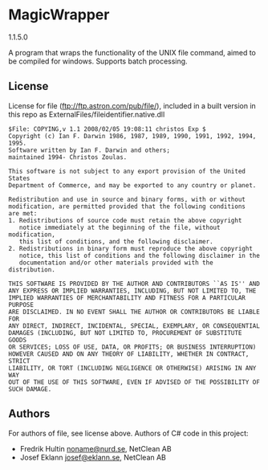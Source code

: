 MagicWrapper
============
1.1.5.0

A program that wraps the functionality of the UNIX file command, aimed to be compiled for windows. Supports batch processing.

License
-------

License for file (ftp://ftp.astron.com/pub/file/), included in a built version in this repo as ExternalFiles/fileidentifier.native.dll

	$File: COPYING,v 1.1 2008/02/05 19:08:11 christos Exp $
	Copyright (c) Ian F. Darwin 1986, 1987, 1989, 1990, 1991, 1992, 1994, 1995.
	Software written by Ian F. Darwin and others;
	maintained 1994- Christos Zoulas.

	This software is not subject to any export provision of the United States
	Department of Commerce, and may be exported to any country or planet.

	Redistribution and use in source and binary forms, with or without
	modification, are permitted provided that the following conditions
	are met:
	1. Redistributions of source code must retain the above copyright
	   notice immediately at the beginning of the file, without modification,
	   this list of conditions, and the following disclaimer.
	2. Redistributions in binary form must reproduce the above copyright
	   notice, this list of conditions and the following disclaimer in the
	   documentation and/or other materials provided with the distribution.
	 
	THIS SOFTWARE IS PROVIDED BY THE AUTHOR AND CONTRIBUTORS ``AS IS'' AND
	ANY EXPRESS OR IMPLIED WARRANTIES, INCLUDING, BUT NOT LIMITED TO, THE
	IMPLIED WARRANTIES OF MERCHANTABILITY AND FITNESS FOR A PARTICULAR PURPOSE
	ARE DISCLAIMED. IN NO EVENT SHALL THE AUTHOR OR CONTRIBUTORS BE LIABLE FOR
	ANY DIRECT, INDIRECT, INCIDENTAL, SPECIAL, EXEMPLARY, OR CONSEQUENTIAL
	DAMAGES (INCLUDING, BUT NOT LIMITED TO, PROCUREMENT OF SUBSTITUTE GOODS
	OR SERVICES; LOSS OF USE, DATA, OR PROFITS; OR BUSINESS INTERRUPTION)
	HOWEVER CAUSED AND ON ANY THEORY OF LIABILITY, WHETHER IN CONTRACT, STRICT
	LIABILITY, OR TORT (INCLUDING NEGLIGENCE OR OTHERWISE) ARISING IN ANY WAY
	OUT OF THE USE OF THIS SOFTWARE, EVEN IF ADVISED OF THE POSSIBILITY OF
	SUCH DAMAGE.


Authors
-------
For authors of file, see license above. Authors of C# code in this project:

 * Fredrik Hultin <noname@nurd.se>, NetClean AB
 * Josef Eklann <josef@eklann.se>, NetClean AB